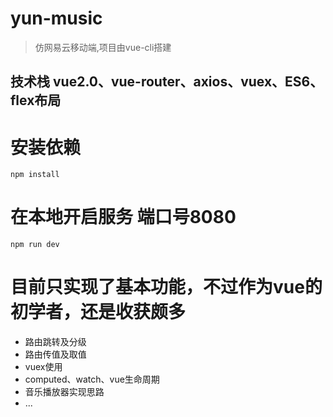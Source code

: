 # yun-music

> 仿网易云移动端,项目由vue-cli搭建

## 技术栈 vue2.0、vue-router、axios、vuex、ES6、flex布局

# 安装依赖

```
npm install
```
# 在本地开启服务 端口号8080

``` 
npm run dev
```

# 目前只实现了基本功能，不过作为vue的初学者，还是收获颇多

* 路由跳转及分级
* 路由传值及取值
* vuex使用
* computed、watch、vue生命周期
* 音乐播放器实现思路
* ...


